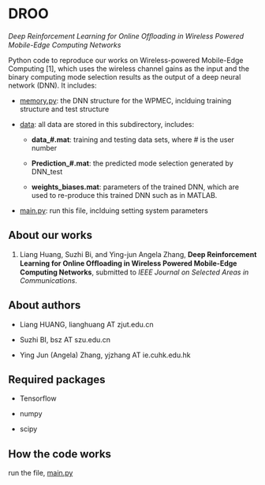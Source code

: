 # DROO

*Deep Reinforcement Learning for Online Ofﬂoading in Wireless Powered Mobile-Edge Computing Networks*

Python code to reproduce our works on Wireless-powered Mobile-Edge Computing [1], which uses the wireless channel gains as the input and the binary computing mode selection results as the output of a deep neural network (DNN). It includes:

- [memory.py](memory.py): the DNN structure for the WPMEC, inclduing training structure and test structure

- [data](./data): all data are stored in this subdirectory, includes:

  - **data_#.mat**: training and testing data sets, where # is the user number

  - **Prediction_#.mat**: the predicted mode selection generated by DNN_test

  - **weights_biases.mat**: parameters of the trained DNN, which are used to re-produce this trained DNN such as in MATLAB.

- [main.py](main.py): run this file, inclduing setting system parameters


## About our works

1. Liang Huang, Suzhi Bi, and Ying-jun Angela Zhang, **Deep Reinforcement Learning for Online Ofﬂoading in Wireless Powered Mobile-Edge Computing Networks**, submitted to *IEEE Journal on Selected Areas in Communications*.

## About authors

- Liang HUANG, lianghuang AT zjut.edu.cn

- Suzhi BI, bsz AT szu.edu.cn

- Ying Jun (Angela) Zhang, yjzhang AT ie.cuhk.edu.hk

## Required packages

- Tensorflow

- numpy

- scipy

## How the code works

run the file, [main.py](main.py)
